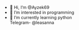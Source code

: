- 👋 Hi, I’m @Ayzek69
- 👀 I’m interested in programming
- 🌱 I’m currently learning python
<br>Telegram- @leasanna
